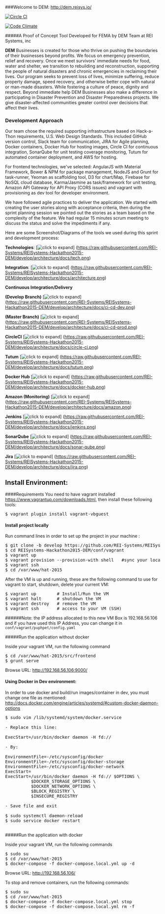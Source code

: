 ###Welcome to DEM: http://dem.reisys.io/

[![Circle CI](https://circleci.com/gh/REI-Systems/REISystems-Hackathon2015-DEM.svg?style=svg)](https://circleci.com/gh/REI-Systems/REISystems-Hackathon2015-DEM)

[![Code Climate](https://codeclimate.com/repos/5644bb351787d75306005704/badges/b5bd2cbc12d329bf318b/gpa.svg)](https://codeclimate.com/repos/5644bb351787d75306005704/feed)

#####A Proof of Concept Tool Developed for FEMA by DEM Team at REI Systems, inc

**DEM** Businesses is created for those who thrive on pushing the boundaries of their businesses beyond profits. We focus on emergency prevention, relief and recovery. Once we meet survivors’ immediate needs for food, water and shelter, we transition to rebuilding and reconstruction, supporting the people of natural disasters and chronic emergencies in reclaiming their lives. Our program seeks to prevent loss of lives, minimize suffering, reduce property damage, speed recovery, and otherwise better cope with natural or man-made disasters. While fostering a culture of peace, dignity and respect. Beyond immediate help DEM Businesses also make a difference in participating in Disaster Prevention and Disaster Preparedness projects. We give disaster-affected communities greater control over decisions that affect their lives.

### Development Approach

Our team chose the required supporting infrastructure based on Hack-a-Thon requirements, U.S. Web Design Standards. This included GitHub version control, Slack team for communication, JIRA for Agile planning, Docker containers, Docker Hub for hosting images, Circle CI for continuous integration, SonarQube for unit testing coverage monitoring, Tutum for automated container deployment, and AWS for hosting.

For frontend technologies, we've selected: AngularJS with Material Framework, Bower & NPM for package management, NodeJS and Grunt for task-runner, Yeoman as scaffolding tool, D3 for chart/Map, Firebase for NoSQL cloud database, Karma/Jasmine as task/framework for unit testing, Amazon API Gateway for API Proxy (CORS issues) and vagrant with provisioning as dev tool for developer environment.

We have followed agile practices to deliver the application. We started with creating the user stories along with acceptance criteria, then during the sprint planning session we pointed out the stories as a team based on the complexity of the feature. We had regular 15 minutes scrum meeting to discuss the status and solve the impediments if any.

Here are some Screenshot/Diagrams of the tools we used during this sprint and development process:

**Technologies**:
[![click to expand](https://raw.githubusercontent.com/REI-Systems/REISystems-Hackathon2015-DEM/develop/architecture/docs/tech.png)] (https://raw.githubusercontent.com/REI-Systems/REISystems-Hackathon2015-DEM/develop/architecture/docs/tech.png)

**Integration**:
[![click to expand](https://raw.githubusercontent.com/REI-Systems/REISystems-Hackathon2015-DEM/develop/architecture/docs/architecture.png)] (https://raw.githubusercontent.com/REI-Systems/REISystems-Hackathon2015-DEM/develop/architecture/docs/architecture.png)

**Continuous Integration/Delivery**

**(Develop Branch)**
[![click to expand](https://raw.githubusercontent.com/REI-Systems/REISystems-Hackathon2015-DEM/develop/architecture/docs/ci-cd-dev.png)] (https://raw.githubusercontent.com/REI-Systems/REISystems-Hackathon2015-DEM/develop/architecture/docs/ci-cd-dev.png)

**(Master Branch)**
[![click to expand](https://raw.githubusercontent.com/REI-Systems/REISystems-Hackathon2015-DEM/develop/architecture/docs/ci-cd-prod.png)] (https://raw.githubusercontent.com/REI-Systems/REISystems-Hackathon2015-DEM/develop/architecture/docs/ci-cd-prod.png)

**CircleCI**
[![click to expand](https://raw.githubusercontent.com/REI-Systems/REISystems-Hackathon2015-DEM/develop/architecture/docs/circle-ci.png)] (https://raw.githubusercontent.com/REI-Systems/REISystems-Hackathon2015-DEM/develop/architecture/docs/circle-ci.png)

**Tutum**
[![click to expand](https://raw.githubusercontent.com/REI-Systems/REISystems-Hackathon2015-DEM/develop/architecture/docs/tutum.png)] (https://raw.githubusercontent.com/REI-Systems/REISystems-Hackathon2015-DEM/develop/architecture/docs/tutum.png)

**Docker Hub**
[![click to expand](https://raw.githubusercontent.com/REI-Systems/REISystems-Hackathon2015-DEM/develop/architecture/docs/docker-hub.png)] (https://raw.githubusercontent.com/REI-Systems/REISystems-Hackathon2015-DEM/develop/architecture/docs/docker-hub.png)

**Amazon (Monitoring)**
[![click to expand](https://raw.githubusercontent.com/REI-Systems/REISystems-Hackathon2015-DEM/develop/architecture/docs/amazon.png)] (https://raw.githubusercontent.com/REI-Systems/REISystems-Hackathon2015-DEM/develop/architecture/docs/amazon.png)

**Jenkins**
[![click to expand](https://raw.githubusercontent.com/REI-Systems/REISystems-Hackathon2015-DEM/develop/architecture/docs/jenkins.png)] (https://raw.githubusercontent.com/REI-Systems/REISystems-Hackathon2015-DEM/develop/architecture/docs/jenkins.png)

**SonarQube**
[![click to expand](https://raw.githubusercontent.com/REI-Systems/REISystems-Hackathon2015-DEM/develop/architecture/docs/sonar-qube.png)] (https://raw.githubusercontent.com/REI-Systems/REISystems-Hackathon2015-DEM/develop/architecture/docs/sonar-qube.png)

**Jira**
[![click to expand](https://raw.githubusercontent.com/REI-Systems/REISystems-Hackathon2015-DEM/develop/architecture/docs/jira.png)] (https://raw.githubusercontent.com/REI-Systems/REISystems-Hackathon2015-DEM/develop/architecture/docs/jira.png)

## Install Environment:
####Requirements
You need to have vagrant installed https://www.vagrantup.com/downloads.html, then install these following tools:

<pre>
$ vagrant plugin install vagrant-vbguest
</pre>

#### Install project locally
Run command lines in order to set up the project in your machine :

<pre>
$ git clone -b develop https://github.com/REI-Systems/REISystems-Hackathon2015-DEM.git
$ cd REISystems-Hackathon2015-DEM/conf/vagrant
$ vagrant up
$ vagrant provision --provision-with shell   #sync your local environment with updated dev dependencies
$ vagrant ssh
$ cd /var/www/hat-2015
</pre>

After the VM is up and running, these are the following command to use for vagrant to start, shutdown, delete your current VM:

<pre>
$ vagrant up        # Install/Run the VM
$ vagrant halt      # shutdown the VM
$ vagrant destroy   # remove the VM
$ vagrant ssh       # access to your VM (SSH)
</pre>

######Note: the IP address allocated to this new VM Box is 192.168.56.106 and if you have used this IP Address, you can change it in `conf/vagrant/puphpet/config.yaml`

#####Run the application without docker

Inside your vagrant VM, run the following command

<pre>
$ cd /var/www/hat-2015/src/frontend
$ grunt serve
</pre>

Browse URL: http://192.168.56.106:9000/

#### Using Docker in Dev environment:
In order to use docker and build/run images/container in dev, you must change one file as mentioned: http://docs.docker.com/engine/articles/systemd/#custom-docker-daemon-options

<pre>
$ sudo vim /lib/systemd/system/docker.service

- Replace this line:

ExecStart=/usr/bin/docker daemon -H fd://

- By:

EnvironmentFile=-/etc/sysconfig/docker
EnvironmentFile=-/etc/sysconfig/docker-storage
EnvironmentFile=-/etc/sysconfig/docker-network
ExecStart=
ExecStart=/usr/bin/docker daemon -H fd:// $OPTIONS \
          $DOCKER_STORAGE_OPTIONS \
          $DOCKER_NETWORK_OPTIONS \
          $BLOCK_REGISTRY \
          $INSECURE_REGISTRY

- Save file and exit

$ sudo systemctl daemon-reload
$ sudo service docker restart

</pre>


#####Run the application with docker

Inside your vagrant VM, run the following commands

<pre>
$ sudo su
$ cd /var/www/hat-2015
$ docker-compose -f docker-compose.local.yml up -d
</pre>

Browse URL: http://192.168.56.106/

To stop and remove containers, run the following commands:
<pre>
$ sudo su
$ cd /var/www/hat-2015
$ docker-compose -f docker-compose.local.yml stop
$ docker-compose -f docker-compose.local.yml rm -f
</pre>